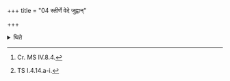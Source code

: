 +++
title = "04 स्तीर्णे वेदे जुह्वान्"

+++

<details><summary>थिते</summary>

4. After the Veda (grass-brush) (has been untied and) spread, having taken the nine-times scooped ghee in the Juhū(-ladle), (the Adhvaryu) standing erect[^1] within the altar offers nine Samiṣṭayajus (-libations) (of ghee) in equal quantities, and in a continuous manner, with dhātā ratiḥ....[^3]  

[^1]: Cr. MS IV.8.4.  

[^2]: Cf. TS VI.6.2.1.  

[^3]: TS I.4.14.a-i.  
</details>
